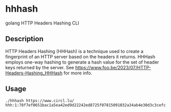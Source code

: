 # hhhash

golang HTTP Headers Hashing CLI

## Description

HTTP Headers Hashing (HHHash) is a technique used to create a fingerprint of an HTTP server based on the headers it returns. HHHash employs one-way hashing to generate a hash value for the set of header keys returned by the server. See https://www.foo.be/2023/07/HTTP-Headers-Hashing_HHHash for more info.

## Usage

```bash
./hhhash https://www.circl.lu/
hhh:1:78f7ef0651bac1a5ea42ed9d22242ed8725f07815091032a34ab4e30d3c3cefc
```
